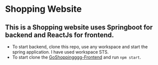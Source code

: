 # Shopping Website

## This is a Shopping website uses **Springboot** for backend and **ReactJs** for frontend.

- To start backend, clone this repo, use any workspace and start the spring application. I have used workspace STS.
- To start clone the [GoShoppingggg-Frontend](https://github.com/Raghvendrasingh-Rv/GoShoppingggg-Frontend) and run `npm start`.
